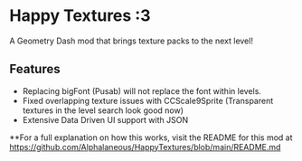 # Happy Textures :3

A Geometry Dash mod that brings texture packs to the next level!

## Features

- Replacing bigFont (Pusab) will not replace the font within levels.
- Fixed overlapping texture issues with CCScale9Sprite (Transparent textures in the level search look good now)
- Extensive Data Driven UI support with JSON

**For a full explanation on how this works, visit the README for this mod at https://github.com/Alphalaneous/HappyTextures/blob/main/README.md